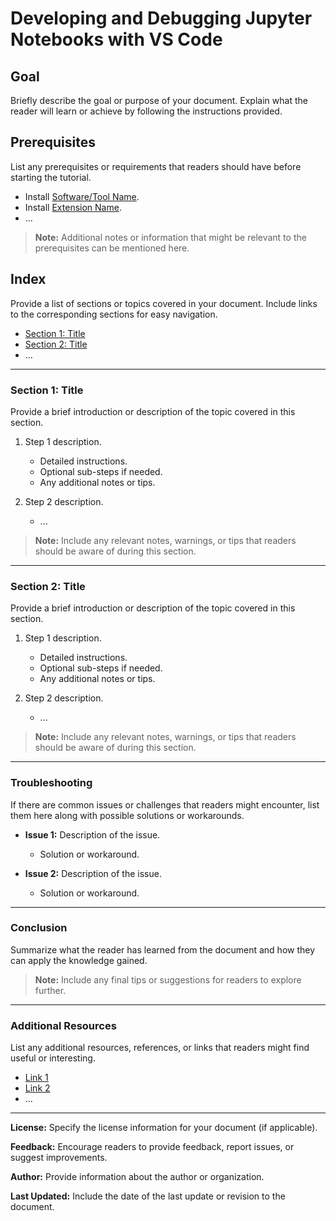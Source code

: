# Developing and Debugging Jupyter Notebooks with VS Code

## Goal

Briefly describe the goal or purpose of your document. Explain what the reader will learn or achieve by following the instructions provided.

## Prerequisites

List any prerequisites or requirements that readers should have before starting the tutorial.

- Install [Software/Tool Name](link_to_installation_page).
- Install [Extension Name](link_to_extension_page).
- ...

> **Note:** Additional notes or information that might be relevant to the prerequisites can be mentioned here.

## Index

Provide a list of sections or topics covered in your document. Include links to the corresponding sections for easy navigation.

- [Section 1: Title](#section-1-title)
- [Section 2: Title](#section-2-title)
- ...

---

### Section 1: Title

Provide a brief introduction or description of the topic covered in this section.

1. Step 1 description.
    - Detailed instructions.
    - Optional sub-steps if needed.
    - Any additional notes or tips.

2. Step 2 description.
    - ...

> **Note:** Include any relevant notes, warnings, or tips that readers should be aware of during this section.

---

### Section 2: Title

Provide a brief introduction or description of the topic covered in this section.

1. Step 1 description.
    - Detailed instructions.
    - Optional sub-steps if needed.
    - Any additional notes or tips.

2. Step 2 description.
    - ...

> **Note:** Include any relevant notes, warnings, or tips that readers should be aware of during this section.

---

### Troubleshooting

If there are common issues or challenges that readers might encounter, list them here along with possible solutions or workarounds.

- **Issue 1:** Description of the issue.
    - Solution or workaround.

- **Issue 2:** Description of the issue.
    - Solution or workaround.

---

### Conclusion

Summarize what the reader has learned from the document and how they can apply the knowledge gained.

> **Note:** Include any final tips or suggestions for readers to explore further.

---

### Additional Resources

List any additional resources, references, or links that readers might find useful or interesting.

- [Link 1](URL)
- [Link 2](URL)
- ...

---

**License:** Specify the license information for your document (if applicable).

**Feedback:** Encourage readers to provide feedback, report issues, or suggest improvements.

**Author:** Provide information about the author or organization.

**Last Updated:** Include the date of the last update or revision to the document.
